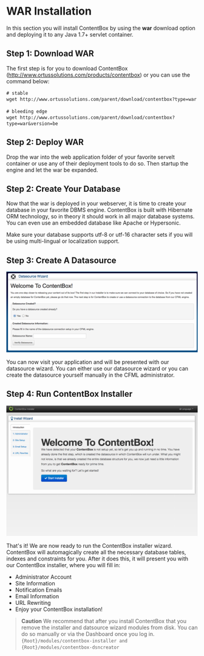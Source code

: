 # WAR Installation

In this section you will install ContentBox by using the **war** download option and deploying it to any Java 1.7+ servlet container.

## Step 1: Download WAR
The first step is for you to download ContentBox (http://www.ortussolutions.com/products/contentbox) or you can use the command below:

```
# stable
wget http://www.ortussolutions.com/parent/download/contentbox?type=war

# bleeding edge
wget http://www.ortussolutions.com/parent/download/contentbox?type=war&version=be
```

## Step 2: Deploy WAR
Drop the war into the web application folder of your favorite servelt container or use any of their deployment tools to do so.  Then startup the engine and let the war be expanded.

## Step 2: Create Your Database
Now that the war is deployed in your webserver, it is time to create your database in your favorite DBMS engine.  ContentBox is built with Hibernate ORM technology, so in theory it should work in all major database systems. You can even use an embedded database like Apache or Hypersonic.

Make sure your database supports utf-8 or utf-16 character sets if you will be using multi-lingual or localization support.

## Step 3: Create A Datasource

![](../images/datasource_wizard.png)

You can now visit your application and will be presented with our datasource wizard.  You can either use our datasource wizard or you can create the datasource yourself manually in the CFML administrator.


## Step 4: Run ContentBox Installer

![](../images/installer_wizard.png)

That's it! We are now ready to run the ContentBox installer wizard.  ContentBox will automagically create all the necessary database tables, indexes and constraints for you.  After it does this, it will present you with our ContentBox installer, where you will fill in:

* Administrator Account
* Site Information
* Notification Emails
* Email Information
* URL Rewriting
* Enjoy your ContentBox installation!

 

> **Caution** We recommend that after you install ContentBox that you remove the installer and datsource wizard modules from disk.  You can do so manually or via the Dashboard once you log in. `{Root}/modules/contentbox-installer and {Root}/modules/contentbox-dsncreator`